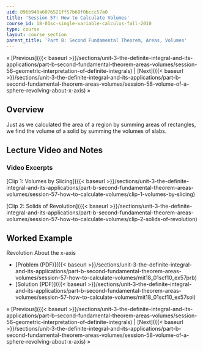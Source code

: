 ```yaml
---
uid: 896b940a6076521ff57b68f0bccc57a0
title: 'Session 57: How to Calculate Volumes'
course_id: 18-01sc-single-variable-calculus-fall-2010
type: course
layout: course_section
parent_title: 'Part B: Second Fundamental Theorem, Areas, Volumes'
---
```


« [Previous]({{< baseurl >}}/sections/unit-3-the-definite-integral-and-its-applications/part-b-second-fundamental-theorem-areas-volumes/session-56-geometric-interpretation-of-definite-integrals) | [Next]({{< baseurl >}}/sections/unit-3-the-definite-integral-and-its-applications/part-b-second-fundamental-theorem-areas-volumes/session-58-volume-of-a-sphere-revolving-about-x-axis) »

Overview
--------

Just as we calculated the area of a region by summing areas of rectangles, we find the volume of a solid by summing the volumes of slabs.

Lecture Video and Notes
-----------------------

### Video Excerpts

[Clip 1: Volumes by Slicing]({{< baseurl >}}/sections/unit-3-the-definite-integral-and-its-applications/part-b-second-fundamental-theorem-areas-volumes/session-57-how-to-calculate-volumes/clip-1-volumes-by-slicing)

[Clip 2: Solids of Revolution]({{< baseurl >}}/sections/unit-3-the-definite-integral-and-its-applications/part-b-second-fundamental-theorem-areas-volumes/session-57-how-to-calculate-volumes/clip-2-solids-of-revolution)

Worked Example
--------------

Revolution About the x-axis

*   [Problem (PDF)]({{< baseurl >}}/sections/unit-3-the-definite-integral-and-its-applications/part-b-second-fundamental-theorem-areas-volumes/session-57-how-to-calculate-volumes/mit18_01scf10_ex57prb)
*   [Solution (PDF)]({{< baseurl >}}/sections/unit-3-the-definite-integral-and-its-applications/part-b-second-fundamental-theorem-areas-volumes/session-57-how-to-calculate-volumes/mit18_01scf10_ex57sol)

« [Previous]({{< baseurl >}}/sections/unit-3-the-definite-integral-and-its-applications/part-b-second-fundamental-theorem-areas-volumes/session-56-geometric-interpretation-of-definite-integrals) | [Next]({{< baseurl >}}/sections/unit-3-the-definite-integral-and-its-applications/part-b-second-fundamental-theorem-areas-volumes/session-58-volume-of-a-sphere-revolving-about-x-axis) »